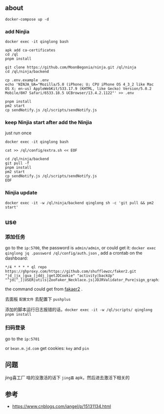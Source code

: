 
## about

```
docker-compose up -d
```

### add Ninjia

```
docker exec -it qinglong bash

apk add ca-certificates
cd /ql
pnpm install

git clone https://github.com/MoonBegonia/ninja.git /ql/ninja
cd /ql/ninja/backend

cp .env.example .env
echo 'NINJA_UA="Mozilla/5.0 (iPhone; U; CPU iPhone OS 4_3_2 like Mac OS X; en-us) AppleWebKit/533.17.9 (KHTML, like Gecko) Version/5.0.2 Mobile/8H7 Safari/6533.18.5 UCBrowser/13.4.2.1122"' >> .env

pnpm install
pm2 start
cp sendNotify.js /ql/scripts/sendNotify.js
```

### keep Ninjia start after add the Ninjia

just run once

```
docker exec -it qinglong bash

cat >> /ql/config/extra.sh << EOF

cd /ql/ninja/backend
git pull -f
pnpm install
pm2 start
cp sendNotify.js /ql/scripts/sendNotify.js
EOF

```

### Ninjia update

```
docker exec -it -w /ql/ninja/backend qinglong sh -c 'git pull && pm2 start'
```

## use

### 添加任务

go to the `ip:5700`, the password is `admin/admin`, or could get it: `docker exec qinglong jq .password /ql/config/auth.json` , add a crontab on the dashboard: 

```
*/4 * * * * ql repo https://ghproxy.com/https://github.com/shufflewzc/faker2.git "jd_|jx_|gua_|jddj_|getJDCookie" "activity|backUp" "^jd[^_]|USER|utils|ZooFaker_Necklace.js|JDJRValidator_Pure|sign_graphics_validate"
```

the command could get from [fakaer2](https://github.com/shufflewzc/faker2.git) .

去面板 `配置文件` 去配置下 `pushplus`

添加的脚本运行日志报错的话，`docker exec -it -w /ql/scripts/ qinglong pnpm install`

### 扫码登录

go to the `ip:5701`

or `bean.m.jd.com` get cookies: `key` and `pin`

## 问题

jing喜工厂 啥的没激活的话下 `jing喜` apk，然后进去激活下相关的

## 参考

- https://www.cnblogs.com/iangel/p/15131134.html
